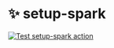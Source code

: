 # ✨ setup-spark

[![Test setup-spark action](https://github.com/OlegRuchinsky/PysparkActions/tree/main/.github/workflows/ci-cd-pipeline.yml/badge.svg)](https://github.com/OlegRuchinsky/PysparkActions/tree/main/.github/workflows/ci-cd-pipeline.yml)
